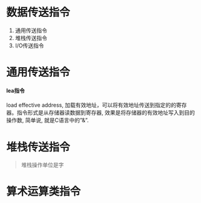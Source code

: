 # 数据传送指令

1. 通用传送指令
2. 堆栈传送指令
3. I/O传送指令

# 通用传送指令

#### lea指令

load effective address, 加载有效地址，可以将有效地址传送到指定的的寄存器。指令形式是从存储器读数据到寄存器, 效果是将存储器的有效地址写入到目的操作数, 简单说, 就是C语言中的”&”.

# 堆栈传送指令

> 堆栈操作单位是字

# 算术运算类指令

